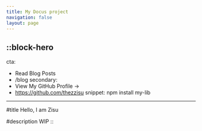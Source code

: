 ```yaml
---
title: My Docus project
navigation: false
layout: page
---
```


::block-hero
---
cta:
  - Read Blog Posts
  - /blog
secondary:
  - View My GitHub Profile →
  - https://github.com/thezzisu
snippet: npm install my-lib
---

#title
Hello, I am Zisu

#description
WIP
::
